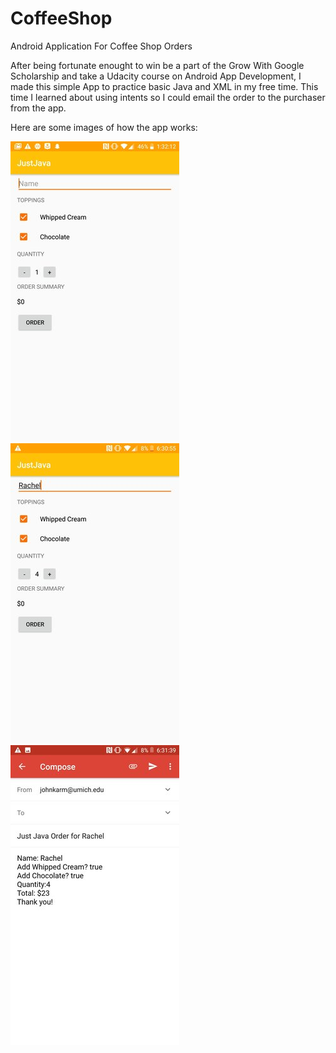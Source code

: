 # CoffeeShop
Android Application For Coffee Shop Orders

After being fortunate enought to win be a part of the Grow With Google Scholarship and take a Udacity course on Android App Development, I made this simple App to practice basic Java and XML in my free time. This time I learned about using intents so I could email the order to the purchaser from the app.

Here are some images of how the app works:

![alt text](https://github.com/johnkarm/CoffeeShop/blob/master/justjava.jpg) 
![alt text](https://github.com/johnkarm/CoffeeShop/blob/master/ustjava2.jpg)
![alt text](https://github.com/johnkarm/CoffeeShop/blob/master/rsz_justjava3.jpg)
